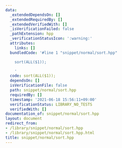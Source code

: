 ```yaml
---
data:
  _extendedDependsOn: []
  _extendedRequiredBy: []
  _extendedVerifiedWith: []
  _isVerificationFailed: false
  _pathExtension: hpp
  _verificationStatusIcon: ':warning:'
  attributes:
    links: []
  bundledCode: '#line 1 "snippet/normal/sort.hpp"

    sort(ALL($1));

    '
  code: sort(ALL($1));
  dependsOn: []
  isVerificationFile: false
  path: snippet/normal/sort.hpp
  requiredBy: []
  timestamp: '2021-06-18 15:56:11+09:00'
  verificationStatus: LIBRARY_NO_TESTS
  verifiedWith: []
documentation_of: snippet/normal/sort.hpp
layout: document
redirect_from:
- /library/snippet/normal/sort.hpp
- /library/snippet/normal/sort.hpp.html
title: snippet/normal/sort.hpp
---
```

